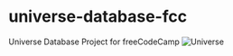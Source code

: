 # universe-database-fcc
Universe Database Project for freeCodeCamp
![Universe](https://github.com/user-attachments/assets/043c1f77-3ac6-4893-9678-073817ab3a32)
